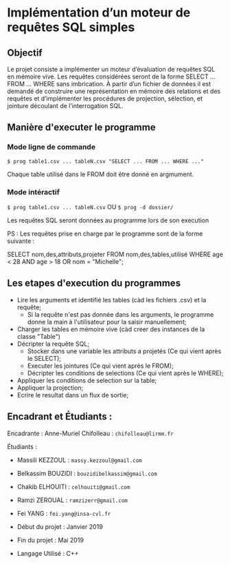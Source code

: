 # Implémentation d’un moteur de requêtes SQL simples

## Objectif

Le projet consiste a implémenter un moteur d’évaluation de requêtes SQL en mémoire vive.
Les requêtes considérées seront de la forme SELECT ... FROM ... WHERE sans imbrication. À partir d’un fichier de données il est demandé de construire une représentation en mémoire des relations et des requêtes et d’implémenter les procédures de projection, sélection, et jointure découlant de l’interrogation SQL.

## Manière d'executer le programme

### Mode ligne de commande

`$ prog table1.csv ... tableN.csv "SELECT ... FROM ... WHERE ..."`

Chaque table utilisé dans le FROM doit être donné en argmument.

### Mode intéractif

`$ prog table1.csv ... tableN.csv`
OU
`$ prog -d dossier/`

Les requêtes SQL seront données au programme lors de son execution

PS : Les requêtes prise en charge par le programme sont de la forme suivante :

SELECT nom,des,attributs,projeter
FROM nom,des,tables,utilisé
WHERE   age < 28
    AND age > 18
    OR  nom = "Michelle";

## Les etapes d'execution du programmes

- Lire les arguments et identifié les tables (càd les fichiers .csv) et la requête;
  - Si la requête n'est pas donnée dans les arguments, le programme donne la main à l'utilisateur pour la saisir manuellement;
- Charger les tables en mémoire vive (càd creer des instances de la classe "Table")
- Décripter la requête SQL;
  - Stocker dans une variable les attributs a projetés (Ce qui vient après le SELECT);
  - Executer les jointures (Ce qui vient après le FROM);
  - Décripter les conditions de selections (Ce qui vient après le WHERE);
- Appliquer les conditions de selection sur la table;
- Appliquer la projection;
- Ecrire le resultat dans un flux de sortie;

## Encadrant et Étudiants :

Encadrante : Anne-Muriel Chifolleau : `chifolleau@lirmm.fr`

Étudiants :

- Massili KEZZOUL : `massy.kezzoul@gmail.com`
- Belkassim BOUZIDI : `bouzidibelkassim@gmail.com`
- Chakib ELHOUITI : `celhouiti@gmail.com`
- Ramzi ZEROUAL : `ramzizerr@gmail.com`
- Fei YANG : `fei.yang@insa-cvl.fr`

- Début du projet : Janvier 2019
- Fin du projet   : Mai 2019
- Langage Utilisé : C++
